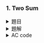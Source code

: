 ### 1. Two Sum  

<details>

<summary>題目</summary> 

Given an array of integers `nums` and an integer `target`, return indices of the two numbers such that they add up to `target`.  

You may assume that each input would have exactly one solution, and you may not use the same element twice.  

You can return the answer in any order.   

給予一個叫 `nums` 的整數陣列和一個叫 `target` 的整數  
回傳兩個數字的索引，使他們相加為 `target`  
你可以假設每個輸入都有一個解決方案，並且你不能使用兩次相同的元素  
你可以以任何順序回傳答案  

### Example 1:  

> Input: nums = $[2,7,11,15]$ , target = 9  
> Output: $[0,1]$  
> Explanation: Because $nums[0] + nums[1] = 9$ , we return $[0, 1]$ .  
    
### Example 2:  

> Input: nums = $[3,2,4]$ , target = 6  
> Output: $[1,2]$  
    
### Example 3:  

> Input: nums = $[3,3]$ , target = 6  
> Output: $[0,1]$  

### Constraints:  

* $2 \leq nums.length \leq 10^4$  
* $-10^9 \leq nums[i] \leq 10^9$  
* $-10^9 \leq target \leq 10^9$  
* Only one valid answer exists.  

</details>

<details>

<summary>題解</summary>

最最最一開始的想法就是 `雙層for迴圈` 暴力檢查 `nums` 陣列  
檢查 `nums` 陣列兩個是否相加為 `target`  

```cpp
class Solution {
public:
    vector<int> twoSum(vector<int>& nums, int target) {
        int siz=nums.size();
        int x,y;
        for(int i=0;i<siz;i++){
            for(int j=i+1;j<siz;j++){
                if(nums[i]+nums[j]==target){
                    x=i;
                    y=j;
                    return vector<int>({x,y});
                }
            }
        }
        return vector<int>({-1,-1});
    }
};
```  

<img width="668" alt="leet0001_0" src="https://github.com/user-attachments/assets/2b9bd616-bdad-4c17-9f05-6c78c3947028">  

* 空間複雜度： $O(1)$  
* 時間複雜度： $O(N^2)$  

雖然這樣空間複雜度很好是 $O(1)$ ，但是時間複雜度是 $O(N^2)$  
其實並沒有達到題目的要求  

所以稍微修改一下  
因為假設 $target=v+u$  
$v$ 為現在 for 迴圈搜索到的  
那麼我們只要找到之前的 $u$ 就可以了  

所以只要把之前看到的所有數字 $u$ 和位置 $i$  
放到一個 `map` 裡面就可以了  

```cpp
class Solution {
public:
    vector<int> twoSum(vector<int>& nums, int target) {
        int siz=nums.size();
        map<int,int>mp={};
        for(int i=0;i<siz;i++){
            int v=nums[i];
            if(mp[target-v]){
                return vector<int>({mp[target-v]-1,i});
            }
            else{
                mp[v]=i+1;
            }
        }
        return vector<int>({-1,-1});
    }
};
```

<img width="668" alt="leet0001_1" src="https://github.com/user-attachments/assets/71810785-e241-45d8-8181-f5dac9c6b5da">  

* 空間複雜度： $O(1) \rightarrow O(N)$  
* 時間複雜度： $O(N^2) \rightarrow O(N)$  

雖然空間複雜度變大了 $O(N)$  
但這樣子時間複雜度就被壓縮到 $O(N)$ 了  

</details>

<details>

<summary>AC code</summary>

```cpp
class Solution {
public:
    vector<int> twoSum(vector<int>& nums, int target) {
        int siz=nums.size();
        map<int,int>mp={};
        for(int i=0;i<siz;i++){
            int v=nums[i];
            if(mp[target-v]){
                return vector<int>({mp[target-v]-1,i});
            }
            else{
                mp[v]=i+1;
            }
        }
        return vector<int>({-1,-1});
    }
};
```

</details>
